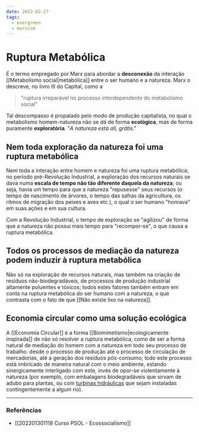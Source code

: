 ```yaml
---
date: 2022-02-27
tags:
  - evergreen
  - marxism
---
```

# Ruptura Metabólica
É o termo empregado por Marx para abordar a **desconexão** da interação [[Metabolismo social|metabólica]] entre o ser humano e a natureza. Marx o descreve, no livro III do Capital, como a
> "ruptura irreparável no processo interdependente do metabolismo social"

Tal descompasso é propalado pelo modo de produção capitalista, no qual o metabolismo homem-natureza não se dá de forma **ecológica**, mas de forma puramente **exploratória**. "*A natureza está ali, grátis*."

## Nem toda exploração da natureza foi uma ruptura metabólica
Nem toda a interação entre homem e natureza foi uma ruptura metabólica; no período pré-Revolução Industrial, a exploração dos recursos naturais se dava numa **escala de tempo não tão diferente daquela da natureza**; ou seja, havia um tempo para que a natureza "repusesse" seus recursos (o tempo de nascimento de árvores, o tempo das safras da agricultura, os ritmos de migração dos peixes e aves etc.), o qual o ser humano "honrava" em suas ações e em sua cultura. 

Com a Revolução Industrial, o tempo de exploração se "agilizou" de forma que a natureza não possui mais tempo para "recompor-se", o que causa a ruptura metabólica.

## Todos os processos de mediação da natureza podem induzir à ruptura metabólica
Não só na exploração de recursos naturais, mas também na criação de resíduos não-biodegradáveis, de processos de produção industrial altamente poluentes e tóxicos; todos estes fatores também entram em conta na ruptura metabólica do ser humano com a natureza, o que contrasta com o fato de que [[Não existe lixo na natureza]].

## Economia circular como uma solução ecológica
A [[Economia Circular]] é a forma [[Biomimetismo|ecologicamente inspirada]] de não só resolver a ruptura metabólica, como de ser a forma natural de mediação do homem com a natureza em todo seu processo de trabalho: desde o processo de produção até o processo de circulação de mercadorias, até a geração dos resíduos pós-consumo; todo este processo está imbricado de maneira natural com o meio ambiente, estando sinergicamente interligado com este, invés de opor-se violentamente à natureza (por exemplo, com embalagens biodegradáveis que sirvam de adubo para plantas, ou com [turbinas hidráulicas](https://www.youtube.com/watch?v=4fiqXGkaomw) que sejam instaladas contingentemente a algum rio). 

---
### Referências
- [[202201301118 Curso PSOL - Ecossocialismo]]